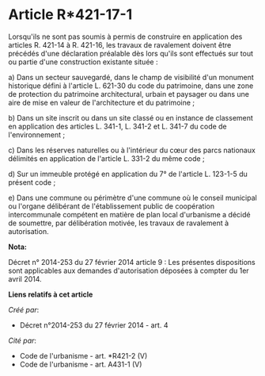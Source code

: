 # Article R*421-17-1

Lorsqu'ils ne sont pas soumis à permis de construire en application des articles R. 421-14 à R. 421-16, les travaux de
ravalement doivent être précédés d'une déclaration préalable dès lors qu'ils sont effectués sur tout ou partie d'une
construction existante située :

a) Dans un secteur sauvegardé, dans le champ de visibilité d'un monument historique défini à l'article L. 621-30 du code du
patrimoine, dans une zone de protection du patrimoine architectural, urbain et paysager ou dans une aire de mise en valeur de
l'architecture et du patrimoine ;

b) Dans un site inscrit ou dans un site classé ou en instance de classement en application des articles L. 341-1, L. 341-2 et
L. 341-7 du code de l'environnement ;

c) Dans les réserves naturelles ou à l'intérieur du cœur des parcs nationaux délimités en application de l'article L. 331-2
du même code ;

d) Sur un immeuble protégé en application du 7° de l'article L. 123-1-5 du présent code ;

e) Dans une commune ou périmètre d'une commune où le conseil municipal ou l'organe délibérant de l'établissement public de
coopération intercommunale compétent en matière de plan local d'urbanisme a décidé de soumettre, par délibération motivée,
les travaux de ravalement à autorisation.

**Nota:**

Décret n° 2014-253 du 27 février 2014 article 9 : Les présentes dispositions sont applicables aux demandes d'autorisation
déposées à compter du 1er avril 2014.

**Liens relatifs à cet article**

_Créé par_:

  - Décret n°2014-253 du 27 février 2014 - art. 4

_Cité par_:

  - Code de l'urbanisme - art. *R421-2 (V)
  - Code de l'urbanisme - art. A431-1 (V)
